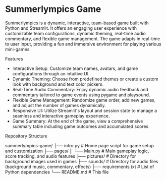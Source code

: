 # Summerlympics Game

Summerlympics is a dynamic, interactive, team-based game built with Python and Streamlit. It offers an engaging user experience with customizable team configurations, dynamic theming, real-time audio commentary, and flexible game management. The game adapts in real-time to user input, providing a fun and immersive environment for playing various mini-games.

Features
- Interactive Setup: Customize team names, avatars, and game configurations through an intuitive UI.
- Dynamic Theming: Choose from predefined themes or create a custom look with background and text color pickers.
- Real-Time Audio Commentary: Enjoy dynamic audio feedback and commentary tailored to game events using pygame and playsound.
- Flexible Game Management: Randomize game order, add new games, and adjust the number of games dynamically.
- Responsive UI: Utilize Streamlit's layout and session state to manage a seamless and interactive gameplay experience.
- Game Summary: At the end of the game, view a comprehensive summary table including game outcomes and accumulated scores.

Repository Structure

summerlympics-game/
├── intro.py            # Home page script for game setup and customization
├── pages/
│   └── Main.py         # Main gameplay logic, score tracking, and audio features
├── pictures/           # Directory for background images used in games
├── sounds/             # Directory for audio files (background music, commentary, effects)
├── requirements.txt    # List of Python dependencies
└── README.md           # This file
